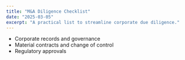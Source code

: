 ```yaml
---
title: "M&A Diligence Checklist"
date: "2025-03-05"
excerpt: "A practical list to streamline corporate due diligence."
---
```


<ul>
  <li>Corporate records and governance</li>
  <li>Material contracts and change of control</li>
  <li>Regulatory approvals</li>
</ul>